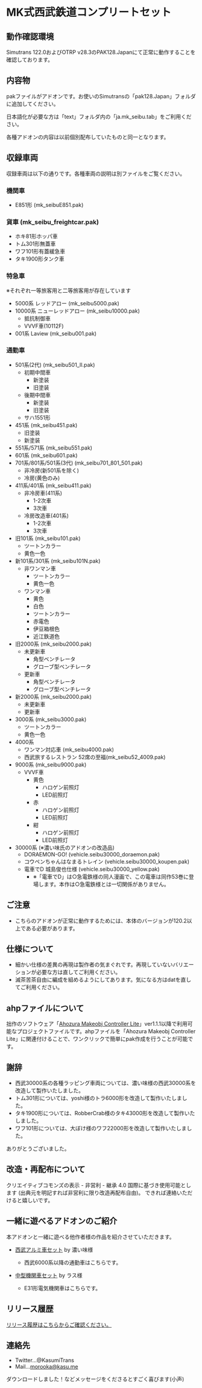 # MK式西武鉄道コンプリートセット

## 動作確認環境
Simutrans 122.0およびOTRP v28.3のPAK128.Japanにて正常に動作することを確認しております。


## 内容物

pakファイルがアドオンです。お使いのSimutransの「pak128.Japan」フォルダに追加してください。

日本語化が必要な方は「text」フォルダ内の「ja.mk_seibu.tab」をご利用ください。

各種アドオンの内容は以前個別配布していたものと同一となります。

## 収録車両
収録車両は以下の通りです。各種車両の説明は別ファイルをご覧ください。

### 機関車
- E851形 (mk_seibuE851.pak)

### 貨車 (mk_seibu_freightcar.pak)
- ホキ81形ホッパ車
- トム301形無蓋車
- ワフ101形有蓋緩急車
- タキ1900形タンク車

### 特急車
※それぞれ一等旅客用と二等旅客用が存在しています
- 5000系 レッドアロー (mk_seibu5000.pak)
- 10000系 ニューレッドアロー (mk_seibu10000.pak)
  - 抵抗制御車
  - VVVF車(10112F)
- 001系 Laview (mk_seibu001.pak)

### 通勤車
- 501系(2代) (mk_seibu501_II.pak)
  - 初期中間車
    - 新塗装
    - 旧塗装
  - 後期中間車
    - 新塗装
    - 旧塗装
  - サハ1551形
- 451系 (mk_seibu451.pak)
  - 旧塗装
  - 新塗装
- 551系/571系 (mk_seibu551.pak)
- 601系 (mk_seibu601.pak)
- 701系/801系/501系(3代) (mk_seibu701_801_501.pak)
  - 非冷房(新501系を除く)
  - 冷房(黄色のみ)
- 411系/401系 (mk_seibu411.pak)
  - 非冷房車(411系)
    - 1-2次車
    - 3次車
  - 冷房改造車(401系)
    - 1-2次車
    - 3次車
- 旧101系 (mk_seibu101.pak)
  - ツートンカラー
  - 黄色一色
- 新101系/301系 (mk_seibu101N.pak)
  - 非ワンマン車
    - ツートンカラー
    - 黄色一色
  - ワンマン車
    - 黄色
    - 白色
    - ツートンカラー
    - 赤電色
    - 伊豆箱根色
    - 近江鉄道色
- 旧2000系 (mk_seibu2000.pak)
  - 未更新車
    - 角型ベンチレータ
    - グローブ型ベンチレータ
  - 更新車
    - 角型ベンチレータ
    - グローブ型ベンチレータ
- 新2000系 (mk_seibu2000.pak)
  - 未更新車
  - 更新車
- 3000系 (mk_seibu3000.pak)
  - ツートンカラー
  - 黄色一色
- 4000系
  - ワンマン対応車 (mk_seibu4000.pak)
  - 西武旅するレストラン 52席の至福(mk_seibu52_4009.pak)
- 9000系 (mk_seibu9000.pak)
  - VVVF車
    - 黄色
      - ハロゲン前照灯
      - LED前照灯
    - 赤
      - ハロゲン前照灯
      - LED前照灯
    - 紺
      - ハロゲン前照灯
      - LED前照灯
- 30000系 (※濃い味氏のアドオンの改造品)
  - DORAEMON-GO! (vehicle.seibu30000_doraemon.pak)
  - コウペンちゃんはなまるトレイン (vehicle.seibu30000_koupen.pak)
  - 電車でD 城島俊也仕様 (vehicle.seibu30000_yellow.pak)
    - ※「電車でD」は○急電鉄様の同人漫画で、この電車は同作53巻に登場します。本作は○急電鉄様とは一切関係がありません。

## ご注意

- こちらのアドオンが正常に動作するためには、本体のバージョンが120.2以上である必要があります。


## 仕様について

- 細かい仕様の差異の再現は製作者の気まぐれです。再現していないバリエーションが必要な方は直してご利用ください。
- 滅茶苦茶自由に編成を組めるようにしてあります。気になる方はdatを直してご利用ください。


## ahpファイルについて

拙作のソフトウェア「[Ahozura Makeobj Controller Lite](https://ahozura.kasu.me/portal/?p=1045)」ver1.1.1以降で利用可能なプロジェクトファイルです。ahpファイルを「Ahozura Makeobj Controller Lite」に関連付けることで、ワンクリックで簡単にpak作成を行うことが可能です。


## 謝辞
- 西武30000系の各種ラッピング車両については、濃い味様の西武30000系を改造して製作いたしました。
- トム301形については、yoshi様のトラ6000形を改造して製作いたしました。
- タキ1900形については、RobberCrab様のタキ43000形を改造して製作いたしました。
- ワフ101形については、大ぼけ様のワフ22000形を改造して製作いたしました。

ありがとうございました。


## 改造・再配布について

クリエイティブコモンズの表示 - 非営利 - 継承 4.0 国際に基づき使用可能とします (出典元を明記すれば非営利に限り改造再配布自由)。
できれば連絡いただけると嬉しいです。


## 一緒に遊べるアドオンのご紹介

本アドオンと一緒に遊べる他作者様の作品を紹介させていただきます。

- [西武アルミ車セット](https://wikiwiki.jp/twitrans/addon/pak128.japan/train24#no5)
by 濃い味様 
  - 西武6000系以降の通勤車はこちらです。

- [中型機関車セット](https://japanese.simutrans.com/index.php?Addon128Japan%2F%B5%A1%B4%D8%BC%D6#content_1_3) by ラス様 
  - E31形電気機関車はこちらです。

## リリース履歴
[リリース履歴はこちらからご確認ください。](https://github.com/kasu-me/Simutrans-Pak128Japan-MK-Seibu-Complete/releases)

## 連絡先

- Twitter…@KasumiTrans
- Mail…morooka@kasu.me

ダウンロードしました！などメッセージをくださるとすごく喜びます(小声)